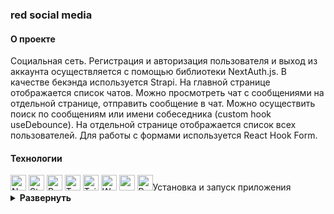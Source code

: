 ### red social media

#### О проекте

Социальная сеть. Регистрация и авторизация пользователя и выход из аккаунта осуществляется с помощью библиотеки NextAuth.js. В качестве бекэнда используется Strapi. На главной странице отображается список чатов. Можно просмотреть чат с сообщениями на отдельной странице, отправить сообщение в чат.
Можно осуществить поиск по сообщениям или имени собеседника (custom hook useDebounce). На отдельной странице отображается список всех пользователей.
Для работы с формами используется React Hook Form.

#### Технологии

<div>
  <img height='25px' src="https://img.shields.io/badge/Next.js-20232A??style=plastic&logo=nextdotjs&logoColor=fff" alt="Nextjs.">
  <img height='25px' src="https://img.shields.io/badge/Strapi-20232A??style=plastic&logo=strapi&logoColor=2F2E8B" alt="Strapi.">
  <img height='25px' src="https://img.shields.io/badge/React-20232A??style=plastic&logo=react&logoColor=61DAFB" alt="React.">
  <img height='25px' src="https://img.shields.io/badge/TypeScript-20232A??style=plastic&logo=typescript&logoColor=3178C6" alt="TypeScript.">
  <img height='25px' src="https://img.shields.io/badge/Tailwind CSS-20232A??style=for-the-badge&logo=Tailwind CSS&logoColor=06B6D4" alt="Tailwind CSS">
  <img height='25px' src="https://img.shields.io/badge/WebSocket-20232A??style=plastic" alt="WebSocket.">
  <img height='25px' src="https://img.shields.io/badge/React Query-20232A??style=plastic&logo=reactquery&logoColor=FF4154" alt="reactquery.">
  <img height='25px' src="https://img.shields.io/badge/React Hook Form-20232A??style=for-the-badge&logo=reacthookform&logoColor=EC5990" alt="React Hook Fo

</div>

#### Установка и запуск приложения

<details><summary><b>Развернуть</b></summary>

Клонировать репозиторий (backend):

    git clone https://github.com/Mariyazakharova73/backend-red-social.git

Установить зависимости:

    npm install

Запустить проект:

    npm run develop

Клонировать репозиторий (front):

    git clone https://github.com/Mariyazakharova73/red-social.git

Установить зависимости:

    npm install

Запустить проект:

    npm run dev

</details>

<!-- [Ссылка на проект red social media](https://mariyazakharova73.github.io/react-dress/)-->

<div align="center">
  <img width="575" alt="Приложение." src="./src/assets/chat.png>
</div>
